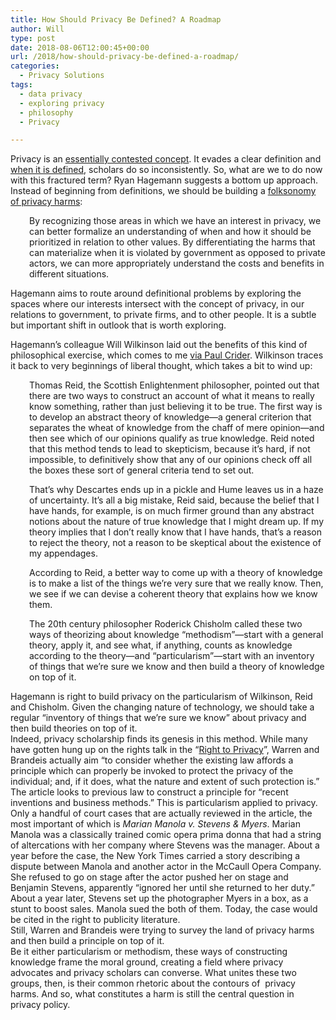 ```yaml
---
title: How Should Privacy Be Defined? A Roadmap
author: Will
type: post
date: 2018-08-06T12:00:45+00:00
url: /2018/how-should-privacy-be-defined-a-roadmap/
categories:
  - Privacy Solutions
tags:
  - data privacy
  - exploring privacy
  - philosophy
  - Privacy

---
```

<span style="font-weight: 400;">Privacy is an </span>[<span style="font-weight: 400;">essentially contested concept</span>][1]<span style="font-weight: 400;">. It evades a clear definition and </span>[<span style="font-weight: 400;">when it is defined</span>][2]<span style="font-weight: 400;">, scholars do so inconsistently. So, what are we to do now with this fractured term? Ryan Hagemann suggests a bottom up approach. Instead of beginning from definitions, we should be building a </span>[<span style="font-weight: 400;">folksonomy of privacy harms</span>][3]<span style="font-weight: 400;">: </span>

<p style="padding-left: 30px;">
  <span style="font-weight: 400;">By recognizing those areas in which we have an interest in privacy, we can better formalize an understanding of when and how it should be prioritized in relation to other values. By differentiating the harms that can materialize when it is violated by government as opposed to private actors, we can more appropriately understand the costs and benefits in different situations.</span>
</p>

<span style="font-weight: 400;">Hagemann aims to route around definitional problems by exploring the spaces where our interests intersect with the concept of privacy, in our relations to government, to private firms, and to other people. It is a subtle but important shift in outlook that is worth exploring.<!--more--></span>

  
<span style="font-weight: 400;">Hagemann’s colleague Will Wilkinson laid out the benefits of this kind of philosophical exercise, which comes to me </span>[<span style="font-weight: 400;">via Paul Crider</span>][4]<span style="font-weight: 400;">. Wilkinson traces it back to very beginnings of liberal thought, which takes a bit to wind up:</span>

<p style="padding-left: 30px;">
  <span style="font-weight: 400;">Thomas Reid, the Scottish Enlightenment philosopher, pointed out that there are two ways to construct an account of what it means to really know something, rather than just believing it to be true. The first way is to develop an abstract theory of knowledge—a general criterion that separates the wheat of knowledge from the chaff of mere opinion—and then see which of our opinions qualify as true knowledge. Reid noted that this method tends to lead to skepticism, because it’s hard, if not impossible, to definitively show that any of our opinions check off all the boxes these sort of general criteria tend to set out.</span>
</p>

<p style="padding-left: 30px;">
  <span style="font-weight: 400;">That’s why Descartes ends up in a pickle and Hume leaves us in a haze of uncertainty. It’s all a big mistake, Reid said, because the belief that I have hands, for example, is on much firmer ground than any abstract notions about the nature of true knowledge that I might dream up. If my theory implies that I don’t really know that I have hands, that’s a reason to reject the theory, not a reason to be skeptical about the existence of my appendages.</span>
</p>

<p style="padding-left: 30px;">
  <span style="font-weight: 400;">According to Reid, a better way to come up with a theory of knowledge is to make a list of the things we’re very sure that we really know. Then, we see if we can devise a coherent theory that explains how we know them.</span>
</p>

<p style="padding-left: 30px;">
  <span style="font-weight: 400;">The 20th century philosopher Roderick Chisholm called these two ways of theorizing about knowledge “methodism”—start with a general theory, apply it, and see what, if anything, counts as knowledge according to the theory—and “particularism”—start with an inventory of things that we’re sure we know and then build a theory of knowledge on top of it.</span>
</p>

<span style="font-weight: 400;">Hagemann is right to build privacy on the particularism of Wilkinson, Reid and Chisholm. Given the changing nature of technology, we should take a regular “inventory of things that we’re sure we know” about privacy and then build theories on top of it. </span>  
<span style="font-weight: 400;">Indeed, privacy scholarship finds its genesis in this method. While many have gotten hung up on the rights talk in the “<a href="https://en.wikipedia.org/wiki/The_Right_to_Privacy_(article)">Right to Privacy</a>”, Warren and Brandeis actually aim “to consider whether the existing law affords a principle which can properly be invoked to protect the privacy of the individual; and, if it does, what the nature and extent of such protection is.” The article looks to previous law to construct a principle for “recent inventions and business methods.” This is particularism applied to privacy. </span>  
<span style="font-weight: 400;">Only a handful of court cases that are actually reviewed in the article, the most important of which is </span>_<span style="font-weight: 400;">Marian Manola v. Stevens & Myers</span>_<span style="font-weight: 400;">. Marian Manola was a classically trained comic opera prima donna that had a string of altercations with her company where Stevens was the manager. About a year before the case, the New York Times carried a story describing a dispute between Manola and another actor in the McCaull Opera Company. She refused to go on stage after the actor pushed her on stage and Benjamin Stevens, apparently “ignored her until she returned to her duty.” About a year later, Stevens set up the photographer Myers in a box, as a stunt to boost sales. Manola sued the both of them. Today, the case would be cited in the right to publicity literature.</span>  
<span style="font-weight: 400;">Still, Warren and Brandeis were trying to survey the land of privacy harms and then build a principle on top of it. </span>  
<span style="font-weight: 400;">Be it either particularism or methodism, these ways of constructing knowledge frame the moral ground, creating a field where privacy advocates and privacy scholars can converse. What unites these two groups, then, is their common rhetoric about the contours of  privacy harms. And so, what constitutes a harm is still the central question in privacy policy.</span>

 [1]: https://en.wikipedia.org/wiki/Essentially_contested_concept
 [2]: http://papers.ssrn.com/sol3/papers.cfm?abstract_id=1980849
 [3]: https://niskanencenter.org/blog/think-privacy-matters/
 [4]: https://sweettalkconversation.com/2016/02/17/bottom-up-contextual-libertarianism/
